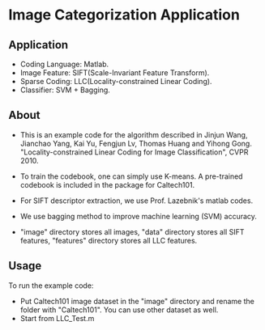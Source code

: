 Image Categorization Application
===
## Application
* Coding Language: Matlab.
* Image Feature: SIFT(Scale-Invariant Feature Transform).
* Sparse Coding: LLC(Locality-constrained Linear Coding).
* Classifier: SVM + Bagging.

## About
* This is an example code for the algorithm described in Jinjun Wang, Jianchao Yang, Kai Yu, Fengjun Lv, Thomas Huang and Yihong Gong.
"Locality-constrained Linear Coding for Image Classification", CVPR 2010.

* To train the codebook, one can simply use K-means. A pre-trained codebook is included in the package for Caltech101.

* For SIFT descriptor extraction, we use Prof. Lazebnik's matlab codes.

* We use bagging method to improve machine learning (SVM) accuracy.

* "image" directory stores all images, "data" directory stores all SIFT features, "features" directory stores all LLC features.

## Usage
To run the example code: 
* Put Caltech101 image dataset in the "image" directory and rename the folder with "Caltech101". You can use other dataset as well.
* Start from LLC_Test.m